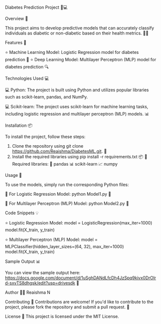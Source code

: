 Diabetes Prediction Project 🤖💻

Overview 📝

This project aims to develop predictive models that can accurately classify individuals as diabetic or non-diabetic based on their health metrics. 🏥💊

Features 🎯

⭐️ Machine Learning Model: Logistic Regression model for diabetes prediction 🤔
⭐️ Deep Learning Model: Multilayer Perceptron (MLP) model for diabetes prediction 🔍

Technologies Used 💻

💻 Python: The project is built using Python and utilizes popular libraries such as scikit-learn, pandas, and NumPy. 

💻 Scikit-learn: The project uses scikit-learn for machine learning tasks, including logistic regression and multilayer perceptron (MLP) models. 📊

Installation 📦

To install the project, follow these steps:
1. Clone the repository using git clone https://github.com/Reaishma/DiabetesML.git. 📁
2. Install the required libraries using pip install -r requirements.txt 📦
📝 Required libraries:
📝 pandas
📊 scikit-learn
📈 numpy

Usage 🤝

To use the models, simply run the corresponding Python files:

📄 For Logistic Regression Model: python Model1.py 🚀

📄 For Multilayer Perceptron (MLP) Model: python Model2.py 🚀

Code Snippets 💡

⭐️ Logistic Regression Model:
model = LogisticRegression(max_iter=1000)
model.fit(X_train, y_train) 

⭐️ Multilayer Perceptron (MLP) Model:
model = MLPClassifier(hidden_layer_sizes=(64, 32), max_iter=1000)
model.fit(X_train, y_train) 

Sample Output 📊

You can view the sample output here: https://docs.google.com/document/d/1uSghDANdLfcDh4JzSpq9kivx0DrOlrd-sxvTS8dhgsk/edit?usp=drivesdk 📄

Author 👩‍💻
Reaishma N 

Contributing 🤝
Contributions are welcome! If you'd like to contribute to the project, please fork the repository and submit a pull request. 🤝

License 📜
This project is licensed under the MIT License.